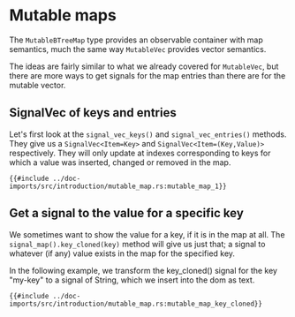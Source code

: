 # Mutable maps

The `MutableBTreeMap` type provides an observable container with map semantics, much the same way `MutableVec` provides
vector semantics.

The ideas are fairly similar to what we already covered for `MutableVec`, but there are more ways to get signals for the
map entries than there are for the mutable vector.

## SignalVec of keys and entries

Let's first look at the `signal_vec_keys()` and `signal_vec_entries()` methods.
They give us a `SignalVec<Item=Key>` and `SignalVec<Item=(Key,Value)>` respectively.
They will only update at indexes corresponding to keys for which a value was inserted, changed or removed in the map.

```rust,no_run,noplayground
{{#include ../doc-imports/src/introduction/mutable_map.rs:mutable_map_1}}
```

## Get a signal to the value for a specific key

We sometimes want to show the value for a key, if it is in the map at all.
The `signal_map().key_cloned(key)` method will give us just that; a signal to whatever (if any) value exists in the map
for the specified key.

In the following example, we transform the key_cloned() signal for the key "my-key" to a signal of String, which we
insert into the dom as text.

```rust,no_run,noplayground
{{#include ../doc-imports/src/introduction/mutable_map.rs:mutable_map_key_cloned}}
```